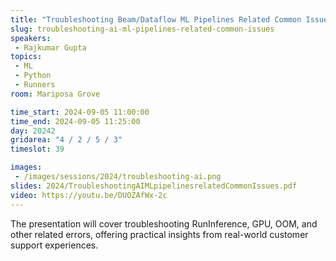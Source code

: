 ```yaml
---
title: "Troubleshooting Beam/Dataflow ML Pipelines Related Common Issues"
slug: troubleshooting-ai-ml-pipelines-related-common-issues
speakers:
 - Rajkumar Gupta
topics:
 - ML
 - Python
 - Runners
room: Mariposa Grove

time_start: 2024-09-05 11:00:00
time_end: 2024-09-05 11:25:00
day: 20242
gridarea: "4 / 2 / 5 / 3"
timeslot: 39

images:
 - /images/sessions/2024/troubleshooting-ai.png
slides: 2024/TroubleshootingAIMLpipelinesrelatedCommonIssues.pdf
video: https://youtu.be/DUOZAfWx-2c
---
```


The presentation will cover troubleshooting RunInference, GPU, OOM, and other related errors, offering practical insights from real-world customer support experiences.